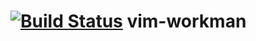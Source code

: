[![Build Status](https://travis-ci.org/nicwest/vim-workman.svg)](https://travis-ci.org/nicwest/vim-workman)
vim-workman
===========
